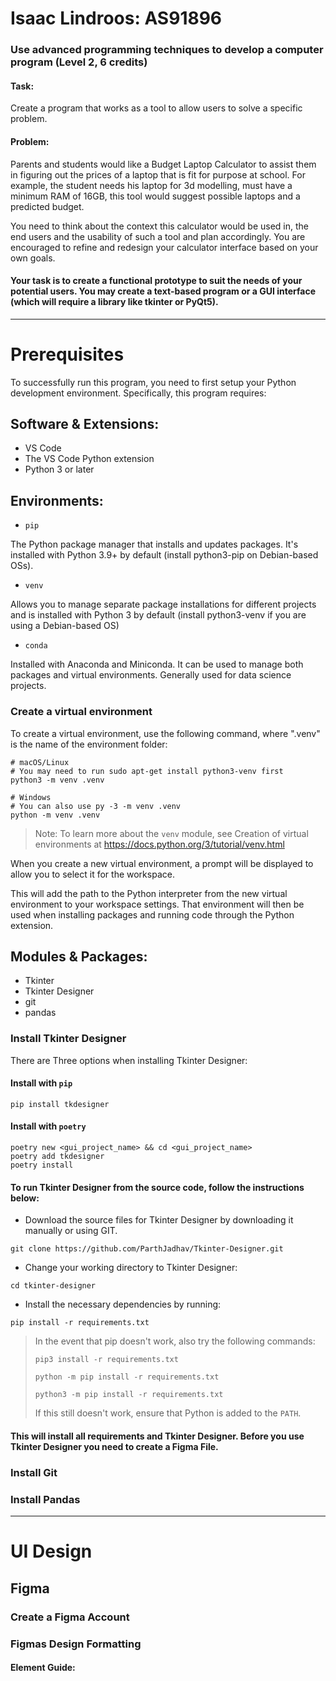 # Isaac Lindroos: AS91896
### Use advanced programming techniques to develop a computer program (Level 2, 6 credits)

#### Task:
Create a program that works as a tool to allow users to solve a specific problem.  

#### Problem: 
Parents and students would like a Budget Laptop Calculator to assist them in figuring out the prices of a laptop that is fit for purpose at school. For example, the student needs his laptop for 3d modelling, must have a minimum RAM of 16GB, this tool would suggest possible laptops and a predicted budget.

You need to think about the context this calculator would be used in, the end users and the usability of such a tool and plan accordingly. You are encouraged to refine and redesign your calculator interface based on your own goals.  

#### Your task is to create a functional prototype to suit the needs of your potential users. You may create a text-based program or a GUI interface (which will require a library like tkinter or PyQt5).
- - - -
# Prerequisites
To successfully run this program, you need to first setup your Python development environment. Specifically, this program requires:

## Software & Extensions:
* VS Code
* The VS Code Python extension
* Python 3 or later

## Environments:

* `pip`	

The Python package manager that installs and updates packages. It's installed with Python 3.9+ by default (install python3-pip on Debian-based OSs).

* `venv`

Allows you to manage separate package installations for different projects and is installed with Python 3 by default (install python3-venv if you are using a Debian-based OS)

* `conda`	

Installed with Anaconda and Miniconda. It can be used to manage both packages and virtual environments. Generally used for data science projects.


### Create a virtual environment

To create a virtual environment, use the following command, where ".venv" is the name of the environment folder:

```shell
# macOS/Linux
# You may need to run sudo apt-get install python3-venv first
python3 -m venv .venv

# Windows
# You can also use py -3 -m venv .venv
python -m venv .venv

```
>Note: To learn more about the `venv` module, see Creation of virtual environments at https://docs.python.org/3/tutorial/venv.html

When you create a new virtual environment, a prompt will be displayed to allow you to select it for the workspace.

This will add the path to the Python interpreter from the new virtual environment to your workspace settings. That environment will then be used when installing packages and running code through the Python extension.

## Modules & Packages:

* Tkinter
* Tkinter Designer
* git
* pandas


### Install Tkinter Designer

There are Three options when installing Tkinter Designer:

#### Install with `pip`

```
pip install tkdesigner
```

#### Install with `poetry`

```
poetry new <gui_project_name> && cd <gui_project_name>
poetry add tkdesigner
poetry install
```

#### To run Tkinter Designer from the source code, follow the instructions below:

* Download the source files for Tkinter Designer by downloading it manually or using GIT.

```
git clone https://github.com/ParthJadhav/Tkinter-Designer.git
```

* Change your working directory to Tkinter Designer:

```
cd tkinter-designer
```

* Install the necessary dependencies by running:

```
pip install -r requirements.txt
```

> In the event that pip doesn't work, also try the following commands:
> ```
> pip3 install -r requirements.txt
> ```
> ```
> python -m pip install -r requirements.txt
> ```
> ```
> python3 -m pip install -r requirements.txt
> ```
> If this still doesn't work, ensure that Python is added to the `PATH`.

#### This will install all requirements and Tkinter Designer. Before you use Tkinter Designer you need to create a Figma File.

### Install Git
### Install Pandas

- - - -

# UI Design

## Figma

### Create a Figma Account

### Figmas Design Formatting

#### Element Guide:

